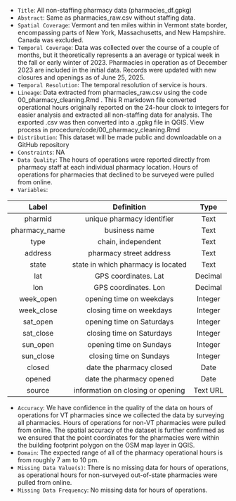 - `Title`: All non-staffing pharmacy data (pharmacies_df.gpkg)
- `Abstract`: Same as pharmacies_raw.csv without staffing data. 
- `Spatial Coverage`: Vermont and ten miles within in Vermont state border, encompassing parts of New York, Massachusetts, and New Hampshire. Canada was excluded.
- `Temporal Coverage`: Data was collected over the course of a couple of months, but it theoretically represents a an average or typical week in the fall or early winter of 2023. Pharmacies in operation as of December 2023 are included in the initial data. Records were updated with new closures and openings as of June 25, 2025.
- `Temporal Resolution`: The temporal resolution of service is hours. 
- `Lineage`: Data extracted from pharmacies_raw.csv using the code 00_pharmacy_cleaning.Rmd . This R markdown file converted operational hours originally reported on the 24-hour clock to integers for easier analysis and extracted all non-staffing data for analysis. The exported .csv was then converted into a .gpkg file in QGIS. View process in procedure/code/00_pharmacy_cleaning.Rmd 
- `Distribution`: This dataset will be made public and downloadable on a GitHub repository
- `Constraints`: NA
- `Data Quality`: The hours of operations were reported directly from pharmacy staff at each individual pharmacy location. Hours of operations for pharmacies that declined to be surveyed were pulled from online. 
- `Variables`:

| Label | Definition | Type |
| :--: | :--: | :--: | 
| pharmid | unique pharmacy identifier | Text| 
| pharmacy_name | business name | Text | 
| type | chain, independent | Text | 
| address | pharmacy street address | Text |  
| state | state in which pharmacy is located | Text | 
| lat | GPS coordinates. Lat | Decimal | 
| lon | GPS coordinates. Lon | Decimal | 
| week_open | opening time on weekdays | Integer | 
| week_close | closing time on weekdays | Integer |
| sat_open| opening time on Saturdays | Integer | 
| sat_close| closing time on Saturdays | Integer |
| sun_open| opening time on Sundays | Integer | 
| sun_close| closing time on Sundays | Integer |
| closed | date the pharmacy closed | Date |
| opened | date the pharmacy opened | Date |
| source | information on closing or opening | Text URL |

  - `Accuracy`: We have confidence in the quality of the data on hours of operations for VT pharmacies since we collected the data by surveying all pharmacies. Hours of operations for non-VT pharmacies were pulled from online. The spatial accuracy of the dataset is further confirmed as we ensured that the point coordinates for the pharmacies were within the building footprint polygon on the OSM map layer in QGIS. 
  - `Domain`:  The expected range of all of the pharmacy operational hours is from roughly 7 am to 10 pm. 
  - `Missing Data Value(s)`: There is no missing data for hours of operations, as operational hours for non-surveyed out-of-state pharmacies were pulled from online. 
  - `Missing Data Frequency`: No missing data for hours of operations. 
